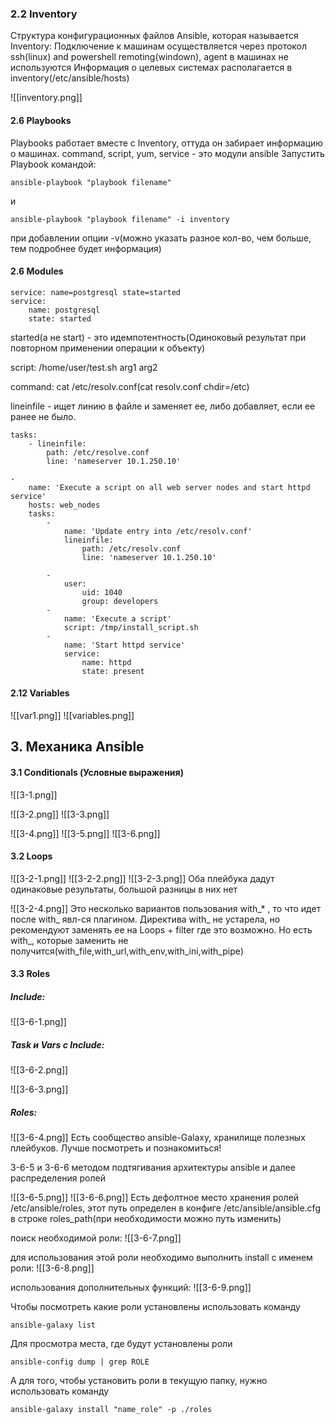 ### 2.2 Inventory
Структура конфигурационных файлов Ansible, которая называется Inventory:
 Подключение к машинам осуществляется через протокол ssh(linux) and powershell remoting(windown), agent в машинах не используются
 Информация о целевых системах располагается в inventory(/etc/ansible/hosts)

![[inventory.png]]

#### 2.6 Playbooks
Playbooks работает вместе с Inventory, оттуда он забирает информацию о машинах.
command, script, yum, service - это модули ansible
Запустить Playbook командой: 
```
ansible-playbook "playbook filename" 
```
и
```
ansible-playbook "playbook filename" -i inventory
```
при добавлении опции -v(можно указать разное кол-во, чем больше, тем подробнее будет информация)


#### 2.6 Modules
```
service: name=postgresql state=started
service:
    name: postgresql
    state: started
```
started(а не start) - это идемпотентность(Одиноковый результат при повторном применении операции к объекту)

script: /home/user/test.sh arg1 arg2

command: cat /etc/resolv.conf(cat resolv.conf chdir=/etc)

lineinfile - ищет линию в файле и заменяет ее, либо добавляет, если ее ранее не было.
```
tasks:
    - lineinfile:
        path: /etc/resolve.conf
        line: 'nameserver 10.1.250.10'
```

```
-
    name: 'Execute a script on all web server nodes and start httpd service'
    hosts: web_nodes
    tasks:
        -
            name: 'Update entry into /etc/resolv.conf'
            lineinfile:
                path: /etc/resolv.conf
                line: 'nameserver 10.1.250.10'

        -
            user:
                uid: 1040
                group: developers
        -
            name: 'Execute a script'
            script: /tmp/install_script.sh
        -
            name: 'Start httpd service'
            service:
                name: httpd
                state: present
```

#### 2.12 Variables

![[var1.png]]
![[variables.png]]

## 3. Механика Ansible
#### 3.1 Conditionals (Условные выражения)
![[3-1.png]]

![[3-2.png]]
![[3-3.png]]

![[3-4.png]]
![[3-5.png]]
![[3-6.png]]

#### 3.2 Loops

![[3-2-1.png]]
![[3-2-2.png]]
![[3-2-3.png]]
Оба плейбука дадут одинаковые результаты, большой разницы в них нет

![[3-2-4.png]]
Это несколько вариантов пользования with_* , то что идет после with_ явл-ся плагином. 
Директива with_ не устарела, но рекомендуют заменять ее на Loops + filter где это возможно. Но есть with_, которые заменить не получится(with_file,with_url,with_env,with_ini,with_pipe)

#### 3.3 Roles
##### Include:

![[3-6-1.png]]

##### Task и Vars с Include:
![[3-6-2.png]]

![[3-6-3.png]]

##### Roles:

![[3-6-4.png]]
Есть сообщество ansible-Galaxy, хранилище полезных плейбуков. Лучше посмотреть и познакомиться!

3-6-5 и 3-6-6 методом подтягивания архитектуры ansible и далее распределения ролей

![[3-6-5.png]]
![[3-6-6.png]]
Есть дефолтное место хранения ролей /etc/ansible/roles, этот путь определен в конфиге /etc/ansible/ansible.cfg в строке roles_path(при необходимости можно путь изменить)

поиск необходимой роли:
![[3-6-7.png]]

для использования этой роли необходимо выполнить install с именем роли:
![[3-6-8.png]]

использования дополнительных функций:
![[3-6-9.png]]

Чтобы посмотреть какие роли установлены использовать команду
```
ansible-galaxy list
```

Для просмотра места, где будут установлены роли
```
ansible-config dump | grep ROLE
```

А для того, чтобы установить роли в текущую папку, нужно использовать команду
```
ansible-galaxy install "name_role" -p ./roles
```
